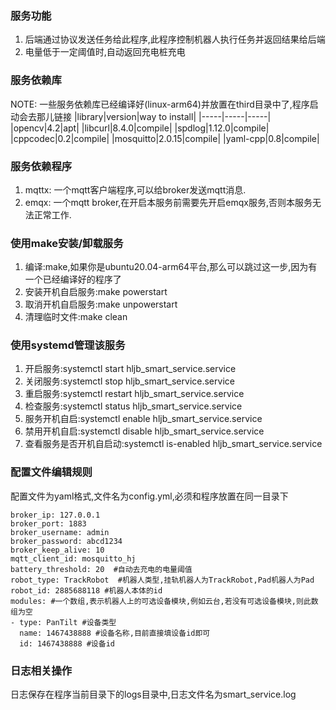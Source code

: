 ### 服务功能
1. 后端通过协议发送任务给此程序,此程序控制机器人执行任务并返回结果给后端
2. 电量低于一定阈值时,自动返回充电桩充电

### 服务依赖库
NOTE: 一些服务依赖库已经编译好(linux-arm64)并放置在third目录中了,程序启动会去那儿链接
|library|version|way to install|
|-----|-----|-----|
|opencv|4.2|apt|
|libcurl|8.4.0|compile|
|spdlog|1.12.0|compile|
|cppcodec|0.2|compile|
|mosquitto|2.0.15|compile|
|yaml-cpp|0.8|compile|

### 服务依赖程序
1. mqttx: 一个mqtt客户端程序,可以给broker发送mqtt消息.
2. emqx: 一个mqtt broker,在开启本服务前需要先开启emqx服务,否则本服务无法正常工作.

### 使用make安装/卸载服务
1. 编译:make,如果你是ubuntu20.04-arm64平台,那么可以跳过这一步,因为有一个已经编译好的程序了
2. 安装开机自启服务:make powerstart
3. 取消开机自启服务:make unpowerstart
4. 清理临时文件:make clean

### 使用systemd管理该服务
1. 开启服务:systemctl start hljb_smart_service.service
2. 关闭服务:systemctl stop hljb_smart_service.service
3. 重启服务:systemctl restart hljb_smart_service.service
4. 检查服务:systemctl status hljb_smart_service.service
5. 服务开机自启:systemctl enable hljb_smart_service.service
6. 禁用开机自启:systemctl disable hljb_smart_service.service
7. 查看服务是否开机自启动:systemctl is-enabled hljb_smart_service.service

### 配置文件编辑规则
配置文件为yaml格式,文件名为config.yml,必须和程序放置在同一目录下
```
broker_ip: 127.0.0.1
broker_port: 1883
broker_username: admin
broker_password: abcd1234
broker_keep_alive: 10
mqtt_client_id: mosquitto_hj
battery_threshold: 20  #自动去充电的电量阈值
robot_type: TrackRobot  #机器人类型,挂轨机器人为TrackRobot,Pad机器人为Pad
robot_id: 2885688118 #机器人本体的id
modules: #一个数组,表示机器人上的可选设备模块,例如云台,若没有可选设备模块,则此数组为空
- type: PanTilt #设备类型
  name: 1467438888 #设备名称,目前直接填设备id即可
  id: 1467438888 #设备id
```
### 日志相关操作
日志保存在程序当前目录下的logs目录中,日志文件名为smart_service.log
